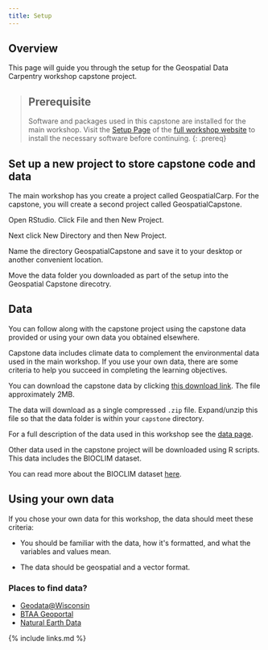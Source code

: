 ```yaml
---
title: Setup
---
```


## Overview

This page will guide you through the setup for the Geospatial Data Carpentry workshop capstone
project.

> ## Prerequisite
>
> Software and packages used in this capstone are installed for the main workshop.
> Visit the [Setup Page](https://uw-madison-datascience.github.io/geospatial-workshop/setup.html) of
> the [full workshop website](https://uw-madison-datascience.github.io/geospatial-workshop/) to install the necessary
> software before continuing.
{: .prereq}

## Set up a new project to store capstone code and data

The main workshop has you create a project called GeospatialCarp.
For the capstone, you will create a second project called GeospatialCapstone.

Open RStudio. Click File and then New Project.

Next click New Directory and then New Project.

Name the directory GeospatialCapstone and save it to your desktop or another convenient location.

Move the data folder you downloaded as part of the setup into the Geospatial Capstone direcotry.

## Data

You can follow along with the capstone project using the capstone data provided or
using your own data you obtained elsewhere.

Capstone data includes climate data to complement the environmental data used in the main workshop.
If you use your own data, there are some criteria to
help you succeed in completing the learning objectives.

You can download the capstone data by clicking [this download link](FIXME).
The file approximately 2MB.

The data will download as a single compressed `.zip` file.
Expand/unzip this file so that the data folder is within your `capstone` directory.

For a full description of the data used in this workshop see the [data page](FIXME).

Other data used in the capstone project will be downloaded using R scripts.
This data includes the BIOCLIM dataset.

You can read more about the BIOCLIM dataset
[here](https://rdrr.io/cran/dismo/man/bioclim.html). 

## Using your own data

If you chose your own data for this workshop, the data should meet these criteria:

* You should be familiar with the data, how it's formatted, and what the variables and values mean.

* The data should be geospatial and a vector format.

### Places to find data?

* [Geodata@Wisconsin](https://geodata.wisc.edu/)
* [BTAA Geoportal](https://geo.btaa.org/)
* [Natural Earth Data](https://www.naturalearthdata.com/)

{% include links.md %}
